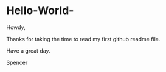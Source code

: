 # Hello-World-



Howdy, 

  Thanks for taking the time to read my first github readme file. 
   
 Have a great day.
 
 Spencer 
